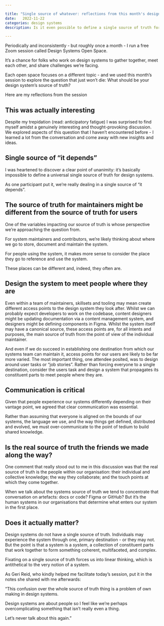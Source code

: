 ```yaml
---

title: "Single source of whatever: reflections from this month's design systems open space"
date:   2022-11-22
categories: design systems 
description: Is it even possible to define a single source of truth for design systems? And why are we still asking this question? A group of design system needs gathered to discuss.

---
```


Periodically and inconsistently - but roughly once a month - I run a free Zoom session called Design Systems Open Space. 

It’s a chance for folks who work on design systems to gather together, meet each other, and share challenges we’re facing.

Each open space focuses on a different topic - and we used this month’s session to explore the question that just won’t die: What should be your design system’s source of truth?

Here are my reflections from the session

## This was actually interesting

Despite my trepidation (read: anticipatory fatigue) I was surprised to find myself amidst a genuinely interesting and thought-provoking discussion. We explored aspects of this question that I haven’t encountered before - I learned a lot from the conversation and come away with new insights and ideas.

## Single source of “it depends”

I was heartened to discover a clear point of unanimity: it’s basically impossible to define a universal single source of truth for design systems.

As one participant put it, we’re really dealing in a single source of “it depends”.

## The source of truth for maintainers might be different from the source of truth for users

One of the variables impacting our source of truth is whose perspective we’re approaching the question from.

For system maintainers and contributors, we’re likely thinking about where we go to store, document and maintain the system.

For people using the system, it makes more sense to consider the place they go to reference and use the system.

These places can be different and, indeed, they often are.

## Design the system to meet people where they are

Even within a team of maintainers, skillsets and tooling may mean create different access points to the design system they look after. Whilst we can probably expect developers to work on the codebase, content designers might be updating documentation via a content management system, and designers might be defining components in Figma. Whilst the system itself may have a canonical source, these access points are, for all intents and purposes, the main source of truth from the point of view of the individual maintainer.

And even if we do succeed in establishing one destination from which our systems team can maintain it, access points for our users are likely to be far more varied. The most important thing, one attendee posited, was to design around user tasks or “job stories”. Rather than forcing everyone to a single destination, consider the users task and design a system that propagates its constituent parts to meet people where they are.

## Communication is critical

Given that people experience our systems differently depending on their vantage point, we agreed that clear communication was essential.

Rather than assuming that everyone is aligned on the bounds of our systems, the language we use, and the way things get defined, distributed and evolved, we must over-communicate to the point of tedium to build shared knowledge.

## Is the real source of truth the friends we made along the way?

One comment that really stood out to me in this discussion was that the real source of truth is the people within our organisation: their individual and collective knowledge; the way they collaborate; and the touch points at which they come together.

When we talk about the systems source of truth we tend to concentrate that conversation on artefacts: docs or code? Figma or GitHub? But it’s the human systems in our organisations that determine what enters our system in the first place.

## Does it actually matter?

Design systems do not have a single source of truth. Individuals may experience the system through one, primary destination - or they may not. But the point is that a system is a _system_, a collection of constituent parts that work together to form something coherent, multifaceted, and complex.

Fixating on a single source of truth forces us into linear thinking, which is antithetical to the very notion of a system.

As Geri Reid, who kindly helped me facilitate today’s session, put it in the notes she shared with me afterwards:

“This confusion over the whole source of truth thing is a problem of own making in design systems.

Design systems are about people so I feel like we’re perhaps overcomplicating something that isn’t really even a thing.

Let’s never talk about this again.”


